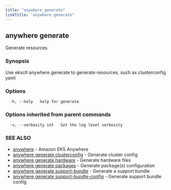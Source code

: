 ```yaml
---
title: "anywhere generate"
linkTitle: "anywhere generate"
---
```


## anywhere generate

Generate resources

### Synopsis

Use eksctl anywhere generate to generate resources, such as clusterconfig yaml

### Options

```
  -h, --help   help for generate
```

### Options inherited from parent commands

```
  -v, --verbosity int   Set the log level verbosity
```

### SEE ALSO

* [anywhere](../anywhere/)	 - Amazon EKS Anywhere
* [anywhere generate clusterconfig](../anywhere_generate_clusterconfig/)	 - Generate cluster config
* [anywhere generate hardware](../anywhere_generate_hardware/)	 - Generate hardware files
* [anywhere generate packages](../anywhere_generate_packages/)	 - Generate package(s) configuration
* [anywhere generate support-bundle](../anywhere_generate_support-bundle/)	 - Generate a support bundle
* [anywhere generate support-bundle-config](../anywhere_generate_support-bundle-config/)	 - Generate support bundle config

